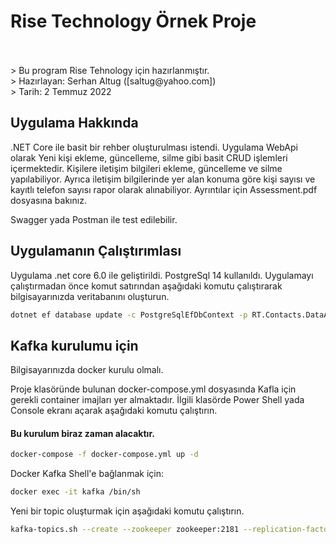 # Rise Technology Örnek Proje
<br />
<br />
> Bu program Rise Tehnology için hazırlanmıştır. <br />
> Hazırlayan: Serhan Altug ([saltug@yahoo.com]) <br />
> Tarih: 2 Temmuz 2022 <br />

## Uygulama Hakkında

.NET Core ile basit bir rehber oluşturulması istendi.
Uygulama WebApi olarak Yeni kişi ekleme, güncelleme, silme gibi basit CRUD işlemleri içermektedir.
Kişilere iletişim bilgileri ekleme, güncelleme ve silme yapılabiliyor.
Ayrıca iletişim bilgilerinde yer alan konuma göre kişi sayısı ve kayıtlı telefon sayısı rapor olarak alınabiliyor. Ayrıntılar için Assessment.pdf dosyasına bakınız.

Swagger yada Postman ile test edilebilir.

## Uygulamanın Çalıştırımlası

Uygulama .net core 6.0 ile geliştirildi. PostgreSql 14 kullanıldı.
Uygulamayı çalıştırmadan önce komut satırından aşağıdaki komutu çalıştırarak bilgisayarınızda veritabanını oluşturun.

```sh
dotnet ef database update -c PostgreSqlEfDbContext -p RT.Contacts.DataAccess
```

## Kafka kurulumu için
Bilgisayarınızda docker kurulu olmalı.

Proje klasöründe bulunan docker-compose.yml dosyasında Kafla için gerekli container imajları yer almaktadır.
İlgili klasörde Power Shell yada Console ekranı açarak aşağıdaki komutu çalıştırın.
#### Bu kurulum biraz zaman alacaktır.
```sh
docker-compose -f docker-compose.yml up -d
```

Docker Kafka Shell'e bağlanmak için:
```sh
docker exec -it kafka /bin/sh
```

Yeni bir topic oluşturmak için aşağıdaki komutu çalıştırın.
```sh
kafka-topics.sh --create --zookeeper zookeeper:2181 --replication-factor 1 --partitions 1 --topic commands
```

   [saltug@yahoo.com]: <mailto://saltug@yahoo.com>
